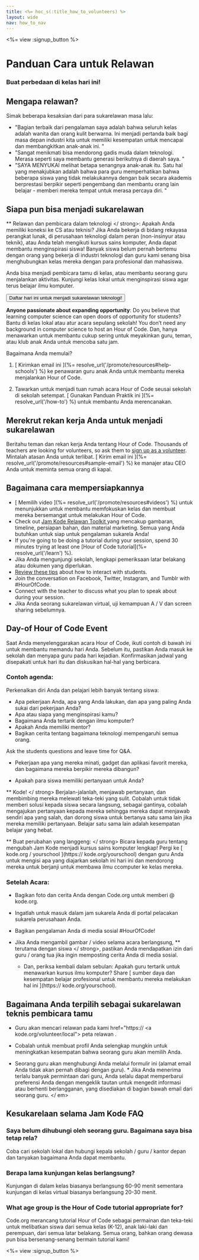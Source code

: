 ```yaml
---
title: <%= hoc_s(:title_how_to_volunteers) %>
layout: wide
nav: how_to_nav
---
```

<%= view :signup_button %>

# Panduan Cara untuk Relawan

### Buat perbedaan di kelas hari ini!

## Mengapa relawan?

Simak beberapa kesaksian dari para sukarelawan masa lalu:

- "Bagian terbaik dari pengalaman saya adalah bahwa seluruh kelas adalah wanita dan orang kulit berwarna. Ini menjadi pertanda baik bagi masa depan industri kita untuk memiliki kesempatan untuk mencapai dan membangkitkan anak-anak ini. "
- "Sangat menikmati bisa mendorong gadis muda dalam teknologi. Merasa seperti saya membantu generasi berikutnya di daerah saya. "
- "SAYA MENYUKAI melihat betapa senangnya anak-anak itu. Satu hal yang menakjubkan adalah bahwa para guru memperhatikan bahwa beberapa siswa yang tidak melakukannya dengan baik secara akademis berprestasi berpikir seperti pengembang dan membantu orang lain belajar - memberi mereka tempat untuk merasa percaya diri. "

## Siapa pun bisa menjadi sukarelawan

** Relawan dan pembicara dalam teknologi </ strong>: Apakah Anda memiliki koneksi ke CS atau teknisi? Jika Anda bekerja di bidang rekayasa perangkat lunak, di perusahaan teknologi dalam peran (non-insinyur atau teknik), atau Anda telah mengikuti kursus sains komputer, Anda dapat membantu menginspirasi siswa! Banyak siswa belum pernah bertemu dengan orang yang bekerja di industri teknologi dan guru kami senang bisa menghubungkan kelas mereka dengan para profesional dan mahasiswa.</p> 

Anda bisa menjadi pembicara tamu di kelas, atau membantu seorang guru menjalankan aktivitas. Kunjungi kelas lokal untuk menginspirasi siswa agar terus belajar ilmu komputer.

<button>Daftar hari ini untuk menjadi sukarelawan teknologi!</button></p> 

**Anyone passionate about expanding opportunity**: Do you believe that learning computer science can open doors of opportunity for students? Bantu di kelas lokal atau atur acara sepulang sekolah! You don’t need any background in computer science to host an Hour of Code. Dan, hanya menawarkan untuk membantu cukup sering untuk meyakinkan guru, teman, atau klub anak Anda untuk mencoba satu jam.

Bagaimana Anda memulai?

1. [ Kirimkan email ini ](%= resolve_url('/promote/resources#help-schools') %) ke penawaran guru anak Anda untuk membantu mereka menjalankan Hour of Code.

2. Tawarkan untuk menjadi tuan rumah acara Hour of Code seusai sekolah di sekolah setempat. [ Gunakan Panduan Praktik ini ](%= resolve_url('/how-to') %) untuk membantu Anda merencanakan.

## Merekrut rekan kerja Anda untuk menjadi sukarelawan

Beritahu teman dan rekan kerja Anda tentang Hour of Code. Thousands of teachers are looking for volunteers, so ask them to [sign up as a volunteer](https://code.org/volunteer). Mintalah atasan Anda untuk terlibat. [ Kirim email ini ](%= resolve_url('/promote/resources#sample-email') %) ke manajer atau CEO Anda untuk meminta semua orang di kapal.

## Bagaimana cara mempersiapkannya

- [ Memilih video ](%= resolve_url('/promote/resources#videos') %) untuk menunjukkan untuk membantu memfokuskan kelas dan membuat mereka bersemangat untuk melakukan Hour of Code.
- Check out [ Jam Kode Relawan Toolkit ](/files/hoc-volunteer-toolkit.pdf) yang mencakup gambaran, timeline, persiapan bahan, dan material marketing. Semua yang Anda butuhkan untuk siap untuk pengalaman sukarela Anda!
- If you're going to be doing a tutorial during your session, spend 30 minutes trying at least one [Hour of Code tutorial](%= resolve_url('/learn') %).
- Jika Anda mengunjungi sekolah, lengkapi pemeriksaan latar belakang atau dokumen yang diperlukan.
- [Review these tips](https://code.org/files/CSTT_Volunteers.pdf) about how to interact with students.
- Join the conversation on Facebook, Twitter, Instagram, and Tumblr with #HourOfCode.
- Connect with the teacher to discuss what you plan to speak about during your session.
- Jika Anda seorang sukarelawan virtual, uji kemampuan A / V dan screen sharing sebelumnya.

## Day-of Hour of Code Event

Saat Anda menyelenggarakan acara Hour of Code, ikuti contoh di bawah ini untuk membantu memandu hari Anda. Sebelum itu, pastikan Anda masuk ke sekolah dan menyapa guru pada hari kejadian. Konfirmasikan jadwal yang disepakati untuk hari itu dan diskusikan hal-hal yang berbicara.

### **Contoh agenda:**

Perkenalkan diri Anda dan pelajari lebih banyak tentang siswa: </ul>

- Apa pekerjaan Anda, apa yang Anda lakukan, dan apa yang paling Anda sukai dari pekerjaan Anda?
- Apa atau siapa yang menginspirasi kamu?
- Bagaimana Anda tertarik dengan ilmu komputer?
- Apakah Anda memiliki mentor?
- Bagikan cerita tentang bagaimana teknologi mempengaruhi semua orang.
  
Ask the students questions and leave time for Q&A.</br> 

- Pekerjaan apa yang mereka minati, gadget dan aplikasi favorit mereka, dan bagaimana mereka berpikir mereka dibangun? 
- Apakah para siswa memiliki pertanyaan untuk Anda?</ul></td> </tr> 
    ** Kode! </ strong> Berjalan-jalanlah, menjawab pertanyaan, dan membimbing mereka melewati teka-teki yang sulit. Cobalah untuk tidak memberi solusi kepada siswa secara langsung, sebagai gantinya, cobalah mengajukan pertanyaan kepada mereka sehingga mereka dapat menjawab sendiri apa yang salah, dan dorong siswa untuk bertanya satu sama lain jika mereka memiliki pertanyaan. Belajar satu sama lain adalah kesempatan belajar yang hebat.</td> </tr> 
    
    ** Buat perubahan yang langgeng: </ strong> Bicara kepada guru tentang mengubah Jam Kode menjadi kursus sains komputer lengkap! Pergi ke [ kode.org / yourschool ](https:// kode.org/yourschool) dengan guru Anda untuk mengisi apa yang diajarkan sekolah ini hari ini dan mendorong mereka untuk berjanji untuk membawa ilmu ccomputer ke kelas mereka.</td> </tr> </tbody> </table> 
    
    ### **Setelah Acara:**
    
    - Bagikan foto dan cerita Anda dengan Code.org untuk memberi @ kode.org.
    - Ingatlah untuk masuk dalam jam sukarela Anda di portal pelacakan sukarela perusahaan Anda.
    - Bagikan pengalaman Anda di media sosial #HourOfCode!
    - Jika Anda mengambil gambar / video selama acara berlangsung, ** terutama dengan siswa </ strong>, pastikan Anda mendapatkan izin dari guru / orang tua jika ingin memposting cerita Anda di media sosial.</li> 
        
        - Dan, periksa kembali dalam sebulan: Apakah guru tertarik untuk menawarkan kursus ilmu komputer? Share [ sumber daya dan kesempatan belajar profesional untuk membantu mereka melakukan hal ini ](https:// kode.org/yourschool).</ul> 
        
        ## Bagaimana Anda terpilih sebagai sukarelawan teknis pembicara tamu
        
        - Guru akan mencari relawan pada kami href="https:// <a kode.org/volunteer/local"> peta relawan </a>.
        - Cobalah untuk membuat profil Anda selengkap mungkin untuk meningkatkan kesempatan bahwa seorang guru akan memilih Anda.
        - Seorang guru akan menghubungi Anda melalui formulir ini (alamat email Anda tidak akan pernah dibagi dengan guru). * Jika Anda menerima terlalu banyak permintaan dari guru, Anda selalu dapat memperbarui preferensi Anda dengan mengeklik tautan untuk mengedit informasi atau berhenti berlangganan, yang disediakan di bagian bawah email dari seorang guru. </ em></li> </ul> 
            
            ## Kesukarelaan selama Jam Kode FAQ
            
            ### **Saya belum dihubungi oleh seorang guru. Bagaimana saya bisa tetap rela?**
            
            Coba cari sekolah lokal dan hubungi kepala sekolah / guru / kantor depan dan tanyakan bagaimana Anda dapat membantu.
            
            ### **Berapa lama kunjungan kelas berlangsung?**
            
            Kunjungan di dalam kelas biasanya berlangsung 60-90 menit sementara kunjungan di kelas virtual biasanya berlangsung 20-30 menit.
            
            ### **What age group is the Hour of Code tutorial appropriate for?**
            
            Code.org merancang tutorial Hour of Code sebagai permainan dan teka-teki untuk melibatkan siswa dari semua kelas (K-12), anak laki-laki dan perempuan, dari semua latar belakang. Semua orang, bahkan orang dewasa pun bisa bersenang-senang bermain tutorial kami!
            
            <%= view :signup_button %>